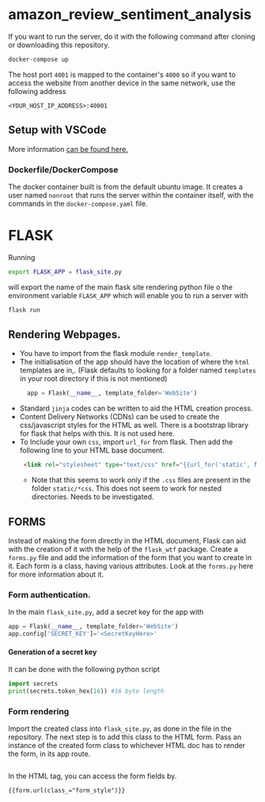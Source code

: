 # amazon_review_sentiment_analysis
If you want to run the server, do it with the following command after cloning or downloading this repository.
```bash
docker-compose up
```
The host port `4001` is mapped to the container's `4000` so if you want to access the website from another device in the same network, use the following address 
```
<YOUR_HOST_IP_ADDRESS>:40001
```
## Setup with VSCode

More information [can be found here.](https://code.visualstudio.com/docs/remote/create-dev-container#_set-up-a-folder-to-run-in-a-container) 

### Dockerfile/DockerCompose

The docker container built is from the default ubuntu image. It creates a user named `nonroot` that runs the server within the container itself, with the commands in the `docker-compose.yaml` file.



# FLASK
Running 
```bash
export FLASK_APP = flask_site.py
```
will export the name of the main flask site rendering python file o the environment variable `FLASK_APP` which will enable you to run a server with

```bash
flask run
```
## Rendering Webpages.
* You have to import from the flask module `render_template`.
* The initialisation of the app should have the location of where the `html` templates are in,. (Flask defaults to looking for a folder named `templates` in your root directory if this is not mentioned)
  ```python
    app = Flask(__name__, template_folder='WebSite')
  ```
* Standard `jinja` codes can be written to aid the HTML creation process.
* Content Delivery Networks (CDNs) can be used to create the css/javascript styles for the HTML as well. There is a bootstrap library for flask that helps with this. It is not used here.
* To Include your own `css`, import `url_for` from flask. Then add the following line to your HTML base document.
  ```html
   <link rel="stylesheet" type="text/css" href="{{url_for('static', filename='index.css')}}">  
  ```
  * Note that this seems to work only if the `.css` files are present in the folder `static/*css`. This does not seem to work for nested directories. Needs to be investigated.

## FORMS
Instead of making the form directly in the HTML document, Flask can aid with the creation of it with the help of the `flask_wtf` package.
Create a `forms.py` file and add the information of the form that you want to create in it. Each form is a class, having various attributes.
Look at the `forms.py` here for more information about it.

### Form authentication.
In the main `flask_site.py`, add a secret key for the app with 
``` python
app = Flask(__name__, template_folder='WebSite')
app.config['SECRET_KEY']='<SecretKeyHere>'

```
#### Generation of a secret key
It can be done with the following python script
```python
import secrets
print(secrets.token_hex(16)) #16 byte length
```
### Form rendering
Import the created class into `flask_site.py`, as done in the file in the repository.
The next step is to add this class to the HTML form. Pass an instance of the created form class to whichever HTML doc has to render the form, in its app route.
```python

```
In the HTML tag, you can access the form fields by.
```jinja
{{form.url(class_="form_style")}}
```